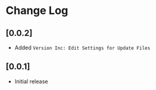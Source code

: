 # Change Log

## [0.0.2]
- Added `Version Inc: Edit Settings for Update Files`

## [0.0.1]

- Initial release